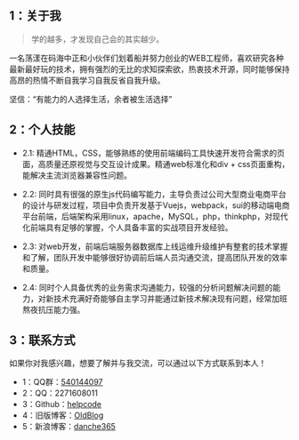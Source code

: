 ## 1：关于我

> 学的越多，才发现自己会的其实越少。

一名荡漾在码海中正和小伙伴们划着船并努力创业的WEB工程师，喜欢研究各种最新最好玩的技术，拥有强烈的无比的求知探索欲，热衷技术开源，同时能够保持高昂的热情不断自我学习自我反省自我升级。

<p class="danger">
  坚信：“有能力的人选择生活，余者被生活选择”
</p>


## 2：个人技能

- 2.1: 精通HTML，CSS，能够熟练的使用前端编码工具快速开发符合需求的页面，高质量还原视觉与交互设计成果。精通web标准化和div + css页面重构，能解决主流浏览器兼容性问题。

- 2.2: 同时具有很强的原生js代码编写能力，主导负责过公司大型商业电商平台的设计与研发过程，项目中负责开发基于Vuejs，webpack，sui的移动端电商平台前端，后端架构采用linux，apache，MySQL，php，thinkphp，对现代化前端具有足够的掌握，个人具备丰富的实战项目开发经验。

- 2.3: 对web开发，前端后端服务器数据库上线运维升级维护有整套的技术掌握和了解，团队开发中能够很好协调前后端人员沟通交流，提高团队开发的效率和质量。

- 2.4: 同时个人具备优秀的业务需求沟通能力，较强的分析问题解决问题的能力，对新技术充满好奇能够自主学习并能通过新技术解决现有问题，经常加班熬夜抗压能力强。



## 3：联系方式

如果你对我感兴趣，想要了解并与我交流，可以通过以下方式联系到本人！

- 1：QQ群：[540144097](http://shang.qq.com/wpa/qunwpa?idkey=1c684eb6c3d6b32ac50b0d179096ed64124b9db577add0319b7b1a96a0235656)
- 2：QQ：2271608011
- 3：Github：[helpcode](https://github.com/helpcode)
- 4：旧版博客：[OldBlog](https://helpcode.github.io/OldBlog/)
- 5：新浪博客：[danche365](http://blog.sina.com.cn/danche365)
